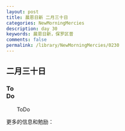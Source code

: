 ```yaml
---
layout: post
title: 晨恩日新 二月三十日
categories: NewMorningMercies
description: day 30
keywords: 晨恩日新，保罗区普
comments: false
permalink: /library/NewMorningMercies/0230
---
```


## 二月三十日

### To <br> Do

&emsp;&emsp;ToDo

更多的信息和勉励：[]()
